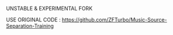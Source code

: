 UNSTABLE & EXPERIMENTAL FORK

USE ORIGINAL CODE : https://github.com/ZFTurbo/Music-Source-Separation-Training
